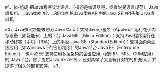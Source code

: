 #1、jdk组成
    把Java程序设计语言、（指的是编译器吧，或者说是语言规范）
    Java虚拟机、
    Java类库
#2、JRE组成
    把Java类库API中的Java SE API子集
    Java虚拟机

#3、Java按照功能来划分
    Java Card：支持Java小程序（Applets）运行在小内存设备（如智能卡）上的平台
    Java ME（Micro Edition）：支持Java程序运行在移动终端（手机、PDA）上的平台
    Java SE（Standard Edition）：支持面向桌面级应用（如Windows下的应用程序）的Java平台
    Java EE（Enterprise Edition）：也叫J2EE  支持使用多层架构的企业应用（如ERP、MIS、CRM应用）的
        Java平台，除了提供Java SE API外，还对其做了大量有针对性的扩充[4]，并提供了相关的部署支持，
#3、
